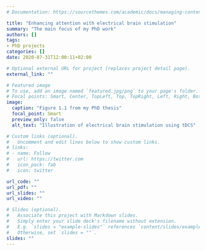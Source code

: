 ```yaml
---
# Documentation: https://sourcethemes.com/academic/docs/managing-content/

title: "Enhancing attention with electrical brain stimulation"
summary: "The main focus of my PhD work"
authors: []
tags: 
- PhD projects
categories: []
date: 2020-07-31T12:00:11+02:00

# Optional external URL for project (replaces project detail page).
external_link: ""

# Featured image
# To use, add an image named `featured.jpg/png` to your page's folder.
# Focal points: Smart, Center, TopLeft, Top, TopRight, Left, Right, BottomLeft, Bottom, BottomRight.
image:
  caption: "Figure 1.1 from my PhD thesis"
  focal_point: Smart
  preview_only: false
  alt_text: "Illustration of electrical brain stimulation using tDCS"

# Custom links (optional).
#   Uncomment and edit lines below to show custom links.
# links:
# - name: Follow
#   url: https://twitter.com
#   icon_pack: fab
#   icon: twitter

url_code: ""
url_pdf: ""
url_slides: ""
url_video: ""

# Slides (optional).
#   Associate this project with Markdown slides.
#   Simply enter your slide deck's filename without extension.
#   E.g. `slides = "example-slides"` references `content/slides/example-slides.md`.
#   Otherwise, set `slides = ""`.
slides: ""
---
```

